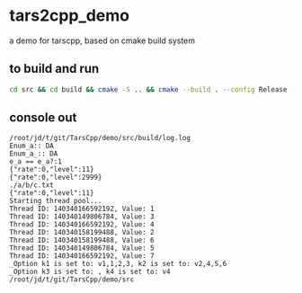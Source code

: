 # tars2cpp_demo
a demo for tarscpp, based on cmake build system

## to build and run 
```bash
cd src && cd build && cmake -S .. && cmake --build . --config Release -v && ./cell_main --k1=v1,1,2,3 --k2=v2,4,5,6 --k3 --k4=v4 && cd -
```

## console out

```text
/root/jd/t/git/TarsCpp/demo/src/build/log.log
Enum_a:: DA
Enum_a_:: DA
e_a == e_a?:1
{"rate":0,"level":11}
{"rate":0,"level":2999}
./a/b/c.txt
{"rate":0,"level":11}
Starting thread pool...
Thread ID: 140340166592192, Value: 1
Thread ID: 140340149806784, Value: 3
Thread ID: 140340166592192, Value: 4
Thread ID: 140340158199488, Value: 2
Thread ID: 140340158199488, Value: 6
Thread ID: 140340149806784, Value: 5
Thread ID: 140340166592192, Value: 7
_Option k1 is set to: v1,1,2,3, k2 is set to: v2,4,5,6
_Option k3 is set to: , k4 is set to: v4
/root/jd/t/git/TarsCpp/demo/src
```
